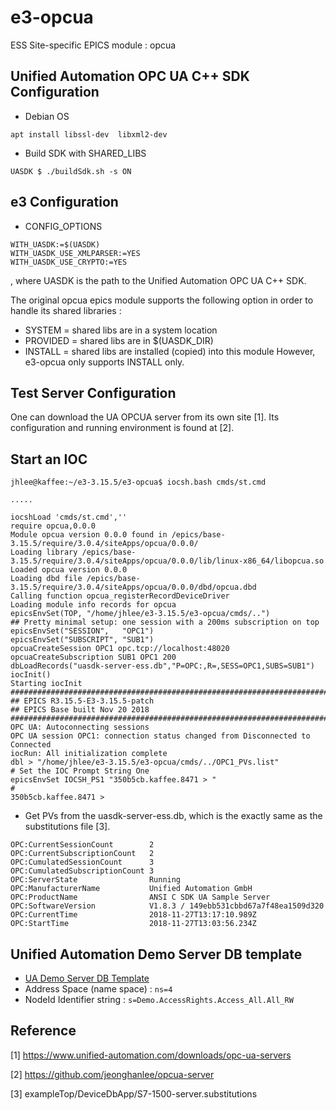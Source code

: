 
e3-opcua  
======
ESS Site-specific EPICS module : opcua


## Unified Automation OPC UA C++ SDK Configuration

* Debian OS
```
apt install libssl-dev  libxml2-dev 
```

* Build SDK with SHARED_LIBS
```
UASDK $ ./buildSdk.sh -s ON
```


## e3 Configuration


* CONFIG_OPTIONS
```
WITH_UASDK:=$(UASDK)
WITH_UASDK_USE_XMLPARSER:=YES
WITH_UASDK_USE_CRYPTO:=YES
```
, where UASDK is the path to the Unified Automation OPC UA C++ SDK.

The original opcua epics module supports the following option in order to handle its shared libraries :
* SYSTEM   = shared libs are in a system location
* PROVIDED = shared libs are in $(UASDK_DIR)
* INSTALL  = shared libs are installed (copied) into this module
However, e3-opcua only supports INSTALL only.


## Test Server Configuration

One can download the UA OPCUA server from its own site [1]. Its configuration and running environment is found at [2]. 

## Start an IOC
```
jhlee@kaffee:~/e3-3.15.5/e3-opcua$ iocsh.bash cmds/st.cmd

.....

iocshLoad 'cmds/st.cmd',''
require opcua,0.0.0
Module opcua version 0.0.0 found in /epics/base-3.15.5/require/3.0.4/siteApps/opcua/0.0.0/
Loading library /epics/base-3.15.5/require/3.0.4/siteApps/opcua/0.0.0/lib/linux-x86_64/libopcua.so
Loaded opcua version 0.0.0
Loading dbd file /epics/base-3.15.5/require/3.0.4/siteApps/opcua/0.0.0/dbd/opcua.dbd
Calling function opcua_registerRecordDeviceDriver
Loading module info records for opcua
epicsEnvSet(TOP, "/home/jhlee/e3-3.15.5/e3-opcua/cmds/..")
## Pretty minimal setup: one session with a 200ms subscription on top
epicsEnvSet("SESSION",   "OPC1")
epicsEnvSet("SUBSCRIPT", "SUB1")
opcuaCreateSession OPC1 opc.tcp://localhost:48020
opcuaCreateSubscription SUB1 OPC1 200
dbLoadRecords("uasdk-server-ess.db","P=OPC:,R=,SESS=OPC1,SUBS=SUB1")
iocInit()
Starting iocInit
############################################################################
## EPICS R3.15.5-E3-3.15.5-patch
## EPICS Base built Nov 20 2018
############################################################################
OPC UA: Autoconnecting sessions
OPC UA session OPC1: connection status changed from Disconnected to Connected
iocRun: All initialization complete
dbl > "/home/jhlee/e3-3.15.5/e3-opcua/cmds/../OPC1_PVs.list"
# Set the IOC Prompt String One 
epicsEnvSet IOCSH_PS1 "350b5cb.kaffee.8471 > "
#
350b5cb.kaffee.8471 > 
```

* Get PVs from the uasdk-server-ess.db, which is the exactly same as the substitutions file [3].

```
OPC:CurrentSessionCount        2
OPC:CurrentSubscriptionCount   2
OPC:CumulatedSessionCount      3
OPC:CumulatedSubscriptionCount 3
OPC:ServerState                Running
OPC:ManufacturerName           Unified Automation GmbH
OPC:ProductName                ANSI C SDK UA Sample Server
OPC:SoftwareVersion            V1.8.3 / 149ebb531cbbd67a7f48ea1509d320
OPC:CurrentTime                2018-11-27T13:17:10.989Z
OPC:StartTime                  2018-11-27T13:03:56.234Z
```

## Unified Automation Demo Server DB template

* [UA Demo Server DB Template](template/UAopcuaDemoServer.template)
* Address Space (name space) : ```ns=4```
* NodeId Identifier string : ```s=Demo.AccessRights.Access_All.All_RW```


## Reference

[1] https://www.unified-automation.com/downloads/opc-ua-servers

[2] https://github.com/jeonghanlee/opcua-server

[3] exampleTop/DeviceDbApp/S7-1500-server.substitutions

